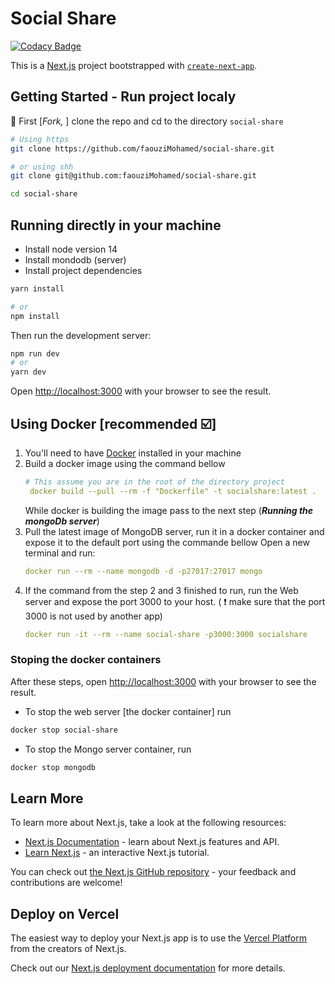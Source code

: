 # Social Share

[![Codacy Badge](https://api.codacy.com/project/badge/Grade/9ae6816b746f485eabf9d0fd6f99f2a9)](https://app.codacy.com/gh/faouziMohamed/social-share?utm_source=github.com&utm_medium=referral&utm_content=faouziMohamed/social-share&utm_campaign=Badge_Grade_Settings)

This is a [Next.js](https://nextjs.org/) project bootstrapped with [`create-next-app`](https://github.com/vercel/next.js/tree/canary/packages/create-next-app).

## Getting Started - Run project localy 
📸 First [_Fork,_ ] clone the repo and cd to the directory `social-share`  
  ```bash
  # Using https 
  git clone https://github.com/faouziMohamed/social-share.git
  ```
  ```bash
  # or using shh 
  git clone git@github.com:faouziMohamed/social-share.git
  ```
  ```bash
  cd social-share
  ```
## Running directly in your machine
- Install node version 14
- Install mondodb (server)
- Install project dependencies 
```bash
yarn install
```
```bash
# or 
npm install
```
Then run the development server:

```bash
npm run dev
# or
yarn dev
```
Open [http://localhost:3000](http://localhost:3000) with your browser to see the result.

## Using Docker [recommended ☑️]
1. You'll need to have [Docker](https://docs.docker.com/engine/install/) installed in your machine
1. Build a docker image using the command bellow 
   ```yaml
   # This assume you are in the root of the directory project
    docker build --pull --rm -f "Dockerfile" -t socialshare:latest .
   ``` 
    While docker is building the image pass to the next step (_**Running the mongoDb server**_)
1. Pull the latest image of MongoDB server, run it in a docker container and expose it to the default port  using the commande bellow 
   Open a new terminal and run:
   ```yaml
   docker run --rm --name mongodb -d -p27017:27017 mongo
   ```
 1. If the command from the step 2 and 3 finished to run, run the Web server and expose the port 3000 to your host. ( ❗ make sure that the port 3000 is not used by another app)
     ```yaml
     docker run -it --rm --name social-share -p3000:3000 socialshare
     ```
### Stoping the docker containers
After these steps, open [http://localhost:3000](http://localhost:3000) with your browser to see the result.

- To stop the web server [the docker container] run
```bash
docker stop social-share
```
- To stop the Mongo server container, run
```bash
docker stop mongodb
```

## Learn More

To learn more about Next.js, take a look at the following resources:

- [Next.js Documentation](https://nextjs.org/docs) - learn about Next.js features and API.
- [Learn Next.js](https://nextjs.org/learn) - an interactive Next.js tutorial.

You can check out [the Next.js GitHub repository](https://github.com/vercel/next.js/) - your feedback and contributions are welcome!

## Deploy on Vercel

The easiest way to deploy your Next.js app is to use the [Vercel Platform](https://vercel.com/new?utm_medium=default-template&filter=next.js&utm_source=create-next-app&utm_campaign=create-next-app-readme) from the creators of Next.js.

Check out our [Next.js deployment documentation](https://nextjs.org/docs/deployment) for more details.
